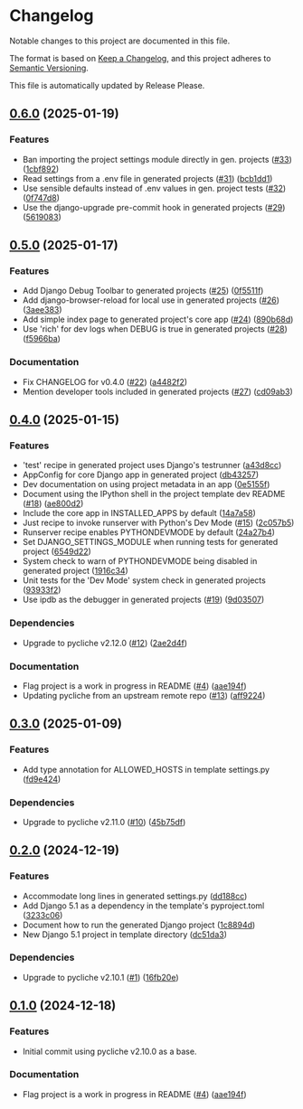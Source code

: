 <!-- markdownlint-disable MD013 -->
# Changelog

Notable changes to this project are documented in this file.

The format is based on [Keep a Changelog](https://keepachangelog.com/en/1.0.0/),
and this project adheres to [Semantic Versioning](https://semver.org/spec/v2.0.0.html).

This file is automatically updated by Release Please.

## [0.6.0](https://github.com/albertomh/djereo/compare/v0.5.0...v0.6.0) (2025-01-19)


### Features

* Ban importing the project settings module directly in gen. projects ([#33](https://github.com/albertomh/djereo/issues/33)) ([1cbf892](https://github.com/albertomh/djereo/commit/1cbf89223d037c880792293a2de9e8138b9dcdb0))
* Read settings from a .env file in generated projects ([#31](https://github.com/albertomh/djereo/issues/31)) ([bcb1dd1](https://github.com/albertomh/djereo/commit/bcb1dd1dc0f8162391723ee6ecf1479786afb655))
* Use sensible defaults instead of .env values in gen. project tests ([#32](https://github.com/albertomh/djereo/issues/32)) ([0f747d8](https://github.com/albertomh/djereo/commit/0f747d8954aa17c6aeeca82a16b0665755c67795))
* Use the django-upgrade pre-commit hook in generated projects ([#29](https://github.com/albertomh/djereo/issues/29)) ([5619083](https://github.com/albertomh/djereo/commit/561908314126a17a84ed719d2b40d4cd2a3624db))

## [0.5.0](https://github.com/albertomh/djereo/compare/v0.4.0...v0.5.0) (2025-01-17)


### Features

* Add Django Debug Toolbar to generated projects ([#25](https://github.com/albertomh/djereo/issues/25)) ([0f5511f](https://github.com/albertomh/djereo/commit/0f5511f014f57ea2ff965c6b74ca52c7e7f8807b))
* Add django-browser-reload for local use in generated projects ([#26](https://github.com/albertomh/djereo/issues/26)) ([3aee383](https://github.com/albertomh/djereo/commit/3aee3831a16516403dc938535198bd69413bd96a))
* Add simple index page to generated project's core app ([#24](https://github.com/albertomh/djereo/issues/24)) ([890b68d](https://github.com/albertomh/djereo/commit/890b68d857b97e401fb0c79f563d84058e27095b))
* Use 'rich' for dev logs when DEBUG is true in generated projects ([#28](https://github.com/albertomh/djereo/issues/28)) ([f5966ba](https://github.com/albertomh/djereo/commit/f5966ba3e5e7b986fbee361ea8922ce4dfb048cd))


### Documentation

* Fix CHANGELOG for v0.4.0 ([#22](https://github.com/albertomh/djereo/issues/22)) ([a4482f2](https://github.com/albertomh/djereo/commit/a4482f235bfaf65cdeadff7050184b2d33b4f93e))
* Mention developer tools included in generated projects ([#27](https://github.com/albertomh/djereo/issues/27)) ([cd09ab3](https://github.com/albertomh/djereo/commit/cd09ab355e399cebfb80e1f0926acd254871474b))

## [0.4.0](https://github.com/albertomh/djereo/compare/v0.3.0...v0.4.0) (2025-01-15)


### Features

* 'test' recipe in generated project uses Django's testrunner ([a43d8cc](https://github.com/albertomh/djereo/commit/a43d8cc601dd1348fe174cab5051c1409ed3ad7f))
* AppConfig for core Django app in generated project ([db43257](https://github.com/albertomh/djereo/commit/db43257674dbac05db1c395c50fc8d15a3668283))
* Dev documentation on using project metadata in an app ([0e5155f](https://github.com/albertomh/djereo/commit/0e5155f203baee85922626993a6cb2e6a91f9600))
* Document using the IPython shell in the project template dev README ([#18](https://github.com/albertomh/djereo/issues/18)) ([ae800d2](https://github.com/albertomh/djereo/commit/ae800d208a2ce5a1a869f55401efd0efbbf07cc0))
* Include the core app in INSTALLED_APPS by default ([14a7a58](https://github.com/albertomh/djereo/commit/14a7a58310ccd765ee7a2c928938578b3543b9f5))
* Just recipe to invoke runserver with Python's Dev Mode ([#15](https://github.com/albertomh/djereo/issues/15)) ([2c057b5](https://github.com/albertomh/djereo/commit/2c057b5755fa651734b6656dc44de81333b81dbf))
* Runserver recipe enables PYTHONDEVMODE by default ([24a27b4](https://github.com/albertomh/djereo/commit/24a27b45264bfd3660d9d5e2d81268fffebf8be6))
* Set DJANGO_SETTINGS_MODULE when running tests for generated project ([6549d22](https://github.com/albertomh/djereo/commit/6549d22f2e2d73d2714fd772079373e02e3b20b9))
* System check to warn of PYTHONDEVMODE being disabled in generated project ([1916c34](https://github.com/albertomh/djereo/commit/1916c3470973eb1500f7fd390a2792b37f045d35))
* Unit tests for the 'Dev Mode' system check in generated projects ([93933f2](https://github.com/albertomh/djereo/commit/93933f25d33a0dd3669108f64e6009b6780153e7))
* Use ipdb as the debugger in generated projects ([#19](https://github.com/albertomh/djereo/issues/19)) ([9d03507](https://github.com/albertomh/djereo/commit/9d0350744f1e76dc4364561a61c9240ccd333163))


### Dependencies

* Upgrade to pycliche v2.12.0 ([#12](https://github.com/albertomh/djereo/issues/12)) ([2ae2d4f](https://github.com/albertomh/djereo/commit/2ae2d4f5d0d298e0dcde8b31f7a6d31288626c9b))


### Documentation

* Flag project is a work in progress in README ([#4](https://github.com/albertomh/djereo/issues/4)) ([aae194f](https://github.com/albertomh/djereo/commit/aae194f60b553625728357b2615c7bbbeb777d5c))
* Updating pycliche from an upstream remote repo ([#13](https://github.com/albertomh/djereo/issues/13)) ([aff9224](https://github.com/albertomh/djereo/commit/aff922467e43935f4963295dceeefeda118eeae3))

## [0.3.0](https://github.com/albertomh/djereo/compare/v0.2.0...v0.3.0) (2025-01-09)


### Features

* Add type annotation for ALLOWED_HOSTS in template settings.py ([fd9e424](https://github.com/albertomh/djereo/commit/fd9e42405225dd30bba6d150a7bb76f289618a2a))


### Dependencies

* Upgrade to pycliche v2.11.0 ([#10](https://github.com/albertomh/djereo/issues/10)) ([45b75df](https://github.com/albertomh/djereo/commit/45b75dfc97680752accac102bb0816c8f6b5ab86))

## [0.2.0](https://github.com/albertomh/djereo/compare/v0.1.0...v0.2.0) (2024-12-19)


### Features

* Accommodate long lines in generated settings.py ([dd188cc](https://github.com/albertomh/djereo/commit/dd188cc9e1896c74e286dacd0303a89ccf6f09b8))
* Add Django 5.1 as a dependency in the template's pyproject.toml ([3233c06](https://github.com/albertomh/djereo/commit/3233c0691f3fa485ef163283f237b5c1eeedbab9))
* Document how to run the generated Django project ([1c8894d](https://github.com/albertomh/djereo/commit/1c8894da6836976e1dd9a172e0be5b3dfcff7b84))
* New Django 5.1 project in template directory ([dc51da3](https://github.com/albertomh/djereo/commit/dc51da3578d909f07971beb842ba5b43b6216d0d))


### Dependencies

* Upgrade to pycliche v2.10.1 ([#1](https://github.com/albertomh/djereo/issues/1)) ([16fb20e](https://github.com/albertomh/djereo/commit/16fb20ec32a80ff83c8b59cc93962e38f6680315))


## [0.1.0](https://github.com/albertomh/djereo/releases/tag/v0.1.0) (2024-12-18)


### Features

* Initial commit using pycliche v2.10.0 as a base.


### Documentation

* Flag project is a work in progress in README ([#4](https://github.com/albertomh/djereo/issues/4)) ([aae194f](https://github.com/albertomh/djereo/commit/aae194f60b553625728357b2615c7bbbeb777d5c))
